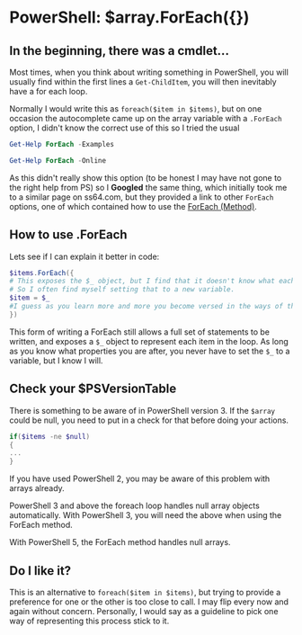 # PowerShell: $array.ForEach({})

## In the beginning, there was a cmdlet...

Most times, when you think about writing something in PowerShell, you will usually find within the first lines a `Get-ChildItem`, you will then inevitably have a for each loop.

Normally I would write this as `foreach($item in $items)`, but on one occasion the autocomplete came up on the array variable with a `.ForEach` option, I didn't know the correct use of this so I tried the usual

```powershell
Get-Help ForEach -Examples

Get-Help ForEach -Online
```

As this didn't really show this option (to be honest I may have not gone to the right help from PS) so I **Googled** the same thing, which initially took me to a similar page on ss64.com, but they provided a link to other `ForEach` options, one of which contained how to use the [ForEach (Method)][ss64ForEach].

## How to use .ForEach

Lets see if I can explain it better in code:

```powershell
$items.ForEach({
# This exposes the $_ object, but I find that it doesn't know what each item is.
# So I often find myself setting that to a new variable.
$item = $_
#I guess as you learn more and more you become versed in the ways of the object and can free type out the properties you need.
})
```

This form of writing a ForEach still allows a full set of statements to be written, and exposes a `$_` object to represent each item in the loop. As long as you know what properties you are after, you never have to set the `$_` to a variable, but I know I will.

## Check your $PSVersionTable  

There is something to be aware of in PowerShell version 3. If the `$array` could be null, you need to put in a check for that before doing your actions.

```powershell
if($items -ne $null)
{
...
}
```

If you have used PowerShell 2, you may be aware of this problem with arrays already. 

PowerShell 3 and above the foreach loop handles null array objects automatically. With PowerShell 3, you will need the above when using the ForEach method. 

With PowerShell 5, the ForEach method handles null arrays.

## Do I like it?  

This is an alternative to `foreach($item in $items)`, but trying to provide a preference for one or the other is too close to call. I may flip every now and again without concern. Personally, I would say as a guideline to pick one way of representing this process stick to it.

[ss64ForEach]: http://ss64.com/ps/foreach-method.html